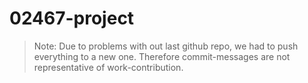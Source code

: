 # 02467-project

> Note: Due to problems with out last github repo, we had to push everything to a new one. Therefore commit-messages are not representative of work-contribution. 
